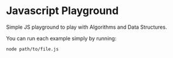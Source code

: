 # Javascript Playground
Simple JS playground to play with Algorithms and Data Structures.

You can run each example simply by running:

```
node path/to/file.js
```